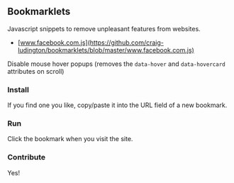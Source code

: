 ## Bookmarklets
Javascript snippets to remove unpleasant features from websites.

* [www.facebook.com.js](https://github.com/craig-ludington/bookmarklets/blob/master/www.facebook.com.js)

Disable mouse hover popups (removes the `data-hover` and `data-hovercard` attributes on scroll)


### Install

If you find one you like, copy/paste it into the URL field of a new bookmark.

### Run

Click the bookmark when you visit the site.

### Contribute

Yes!
